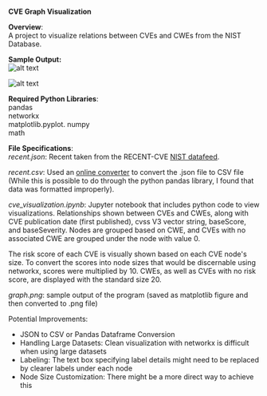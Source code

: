 **CVE Graph Visualization**

**Overview**:   
A project to visualize relations between CVEs and CWEs from the NIST Database.

**Sample Output:**   
![alt text](https://secureservernet.sharepoint.com/:i:/r/sites/InfoSecTeam/Shared%20Documents/Threat%20Research%20Team/Brainstorming/graphingtool/sampleout.png?csf=1&web=1&e=PGJ1qB)

![alt text](https://secureservernet.sharepoint.com/:i:/r/sites/InfoSecTeam/Shared%20Documents/Threat%20Research%20Team/Brainstorming/graphingtool/sampleout1.png?csf=1&web=1&e=qkmNAj)


**Required Python Libraries**:   
pandas   
networkx   
matplotlib.pyplot. 
numpy   
math

**File Specifications**:  
*recent.json*: Recent taken from the RECENT-CVE [NIST datafeed](https://nvd.nist.gov/vuln/data-feeds). 

*recent.csv*: Used an [online converter](https://www.convertcsv.com/json-to-csv.htm) to convert the .json file to CSV file (While this is possible to do through the python pandas library, I found that data was formatted improperly). 

*cve_visualization.ipynb*: Jupyter notebook that includes python code to view visualizations. Relationships shown between CVEs and CWEs, along with 
CVE publication date (first published), cvss V3 vector string, baseScore, and baseSeverity. Nodes are grouped based on CWE, and CVEs with no associated 
CWE are grouped under the node with value 0. 

The risk score of each CVE is visually shown based on each CVE node's size. To convert the scores into node sizes that would be discernable using 
networkx, scores were multiplied by 10. CWEs, as well as CVEs with no risk score, are displayed with the standard size 20. 

*graph.png*: sample output of the program (saved as matplotlib figure and then converted to .png file) 

Potential Improvements:
 * JSON to CSV or Pandas Dataframe Conversion 
 * Handling Large Datasets: Clean visualization with networkx is difficult when using large datasets
 * Labeling: The text box specifying label details might need to be replaced by clearer labels under each node
 * Node Size Customization: There might be a more direct way to achieve this 

